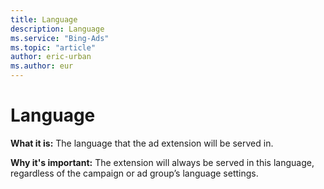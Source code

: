 ```yaml
---
title: Language
description: Language
ms.service: "Bing-Ads"
ms.topic: "article"
author: eric-urban
ms.author: eur
---
```


# Language

**What it is:**  The language that the ad extension will be served in.

**Why it's important:**  The extension will always be served in this language, regardless of the campaign or ad group’s language settings.


